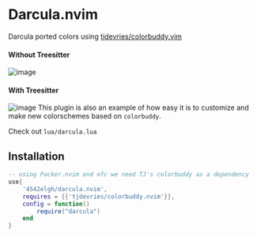 # Darcula.nvim

Darcula ported colors using [tjdevries/colorbuddy.vim](https://github.com/tjdevries/colorbuddy.vim)

#### Without Treesitter
![image](https://user-images.githubusercontent.com/17227723/202872864-0281da32-3445-451c-9fe6-96908123e2c2.png)

#### With Treesitter
![image](https://user-images.githubusercontent.com/17227723/202872813-6b1d6d2f-a5ca-4e33-b948-ab7f0517b361.png)
This plugin is also an example of how easy it is to customize and make new colorschemes based on `colorbuddy`.

Check out `lua/darcula.lua`

## Installation

```lua
-- using Packer.nvim and ofc we need TJ's colorbuddy as a dependency
use{
    '4542elgh/darcula.nvim',
    requires = {{'tjdevries/colorbuddy.nvim'}},
    config = function()
        require("darcula")
    end
}
```
